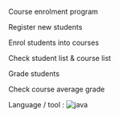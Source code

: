 Course enrolment program

Register new students

Enrol students into courses

Check student list & course list

Grade students

Check course average grade

Language / tool :
![java](https://github.com/user-attachments/assets/e43a41a0-3ed7-48e0-856e-84d6d36b8af1)

